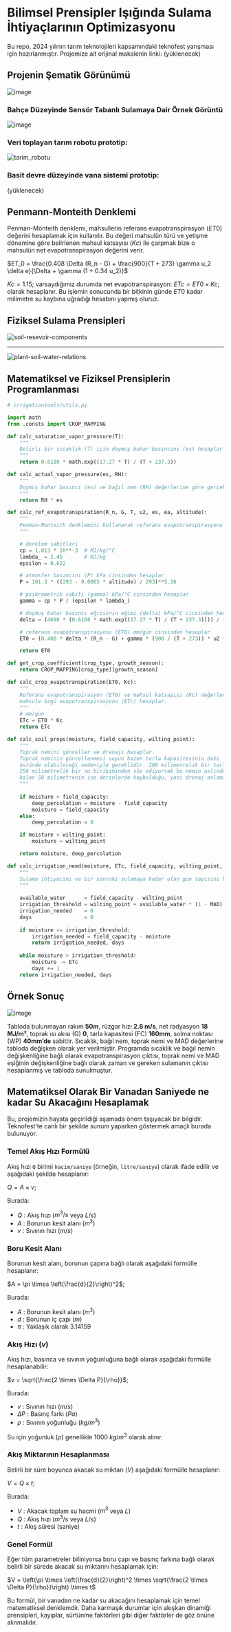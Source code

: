 # Bilimsel Prensipler Işığında Sulama İhtiyaçlarının  Optimizasyonu

Bu repo, 2024 yılının tarım teknolojileri kapsamındaki teknofest yarışması için hazırlanmıştır. Projemize ait orijinal makalenin linki: (yüklenecek)

## Projenin Şematik Görünümü

![image](https://github.com/user-attachments/assets/5f3f5590-15d8-42fd-ac73-4d6a9ab284f4)

### Bahçe Düzeyinde Sensör Tabanlı Sulamaya Dair Örnek Görüntü

![image](https://github.com/user-attachments/assets/511c4666-15f4-4ca5-8304-0c36dad35cdb)

### Veri toplayan tarım robotu prototip:

![tarim_robotu](https://github.com/user-attachments/assets/d49b5342-98e1-4288-8ba5-7c9816592f87)

### Basit devre düzeyinde vana sistemi prototip:
(yüklenecek)

## Penmann-Monteith Denklemi

Penman-Monteith denklemi, mahsullerin referans evapotranspirasyon ($ET0$) değerini hesaplamak için kullanılır. Bu değeri mahsulün türü ve yetişme dönemine göre belirlenen mahsul katsayısı ($Kc$) ile çarpmak bize o mahsulün net evapotranspirasyon değerini verir.

$ET_0 = \frac{0.408 \Delta (R_n - G) + \frac{900}{T + 273} \gamma u_2 \delta e}{\Delta + \gamma (1 + 0.34 u_2)}$

$Kc=1.15$; varsaydığımız durumda net evapotranspirasyon: $ETc= ET0 \times Kc$; olarak hesaplanır. Bu işlemin sonucunda bir bitkinin günde $ET0$ kadar milimetre su kaybına uğradığı hesabını yapmış oluruz.

## Fiziksel Sulama Prensipleri

![soil-resevoir-components](https://github.com/user-attachments/assets/1046fbe3-8906-4c77-b64b-e54c7e99bc06)

---

![plant-soil-water-relations](https://github.com/user-attachments/assets/cfbc174e-c9a7-4ac2-a7b0-c85b8d5b813e)

## Matematiksel ve Fiziksel Prensiplerin Programlanması

```python
# irrigationtools/utils.py

import math
from .consts import CROP_MAPPING

def calc_saturation_vapor_pressure(T):
    """
    Belirli bir sıcaklık (T) için doymuş buhar basıncını (es) hesaplar.
    """
    return 0.6108 * math.exp((17.27 * T) / (T + 237.3))

def calc_actual_vapor_pressure(es, RH):
    """
    Doymuş buhar basıncı (es) ve bağıl nem (RH) değerlerine göre gerçek buhar basıncını (ea) hesaplar.
    """
    return RH * es

def calc_ref_evapotranspiration(R_n, G, T, u2, es, ea, altitude):
    """
    Penman-Monteith denklemini kullanarak referans evapotranspirasyonu (ET0) hesaplar.
    """

    # denklem sabitleri
    cp = 1.013 * 10**-3  # MJ/kg/°C
    lambda_ = 2.45       # MJ/kg
    epsilon = 0.622

    # atmosfer basıncını (P) kPa cinsinden hesaplar
    P = 101.3 * ((293 - 0.0065 * altitude) / 293)**5.26

    # psikrometrik sabiti (gamma) kPa/°C cinsinden hesaplar
    gamma = cp * P / (epsilon * lambda_)

    # doymuş buhar basıncı eğrisinin eğimi (delta) kPa/°C cinsinden hesaplar
    delta = (4098 * (0.6108 * math.exp((17.27 * T) / (T + 237.3)))) / ((T + 237.3) ** 2)

    # referans evapotranspirasyonu (ET0) mm/gün cinsinden hesaplar
    ET0 = (0.408 * delta * (R_n - G) + gamma * (900 / (T + 273)) * u2 * (es - ea)) / (delta + gamma * (1 + 0.34 * u2))

    return ET0

def get_crop_coefficient(crop_type, growth_season):
    return CROP_MAPPING[crop_type][growth_season]

def calc_crop_evapotranspiration(ET0, Kc):
    """
    Referans evapotranspirasyon (ET0) ve mahsul katsayısı (Kc) değerlerine göre 
    mahsule özgü evapotranspirasyonu (ETc) hesaplar.
    """
    # mm/gün
    ETc = ET0 * Kc
    return ETc

def calc_soil_props(moisture, field_capacity, wilting_point):
    """
    Toprak nemini günceller ve drenajı hesaplar.
    Toprak neminin güncellenmesi suyun bazen tarla kapasitesinin dahi
    üstünde olabileceği nedeniyle gereklidir. 200 milimetrelik bir tarla kapasitesinde
    250 milimetrelik bir su birikiminden söz ediyorsak bu nemin aslında 200 milimetre olduğunu,
    kalan 50 milimetrenin ise derinlerde kaybolduğu, yani drenaj anlamına gelir.
    """
    
    if moisture > field_capacity:
        deep_percolation = moisture - field_capacity
        moisture = field_capacity
    else:
        deep_percolation = 0

    if moisture < wilting_point:
        moisture = wilting_point

    return moisture, deep_percolation

def calc_irrigation_need(moisture, ETc, field_capacity, wilting_point, MAD):
    """
    Sulama ihtiyacını ve bir sonraki sulamaya kadar olan gün sayısını hesaplar.
    """
    
    available_water      = field_capacity - wilting_point
    irrigation_threshold = wilting_point + available_water * (1 - MAD)
    irrigation_needed    = 0
    days                 = 0
    
    if moisture <= irrigation_threshold:
        irrigation_needed = field_capacity - moisture
        return irrigation_needed, days
    
    while moisture > irrigation_threshold:
        moisture -= ETc
        days += 1
    return irrigation_needed, days
```

## Örnek Sonuç

![image](https://github.com/user-attachments/assets/0fec580a-b33c-4984-87b8-ee9c7833e3f6)

Tabloda bulunmayan rakım **50m**, rüzgar hızı **2.8 m/s**, net radyasyon **18 MJ/m²**, toprak ısı akısı (G) **0**, tarla kapasitesi (FC) **160mm**, solma noktası (WP) **40mm’de** sabittir. Sıcaklık, bağıl nem, toprak nemi ve MAD değerlerine tabloda değişken olarak yer verilmiştir. Programda sıcaklık ve bağıl nemin değişkenliğine bağlı olarak evapotranspirasyon çıktısı, toprak nemi ve MAD eşiğinin değişkenliğine bağlı olarak zaman ve gereken sulamanın çıktısı hesaplanmış ve tabloda sunulmuştur.

## Matematiksel Olarak Bir Vanadan Saniyede ne kadar Su Akacağını Hesaplamak

Bu, projemizin hayata geçirildiği aşamada önem taşıyacak bir bilgidir. Teknofest'te canlı bir şekilde sunum yaparken göstermek amaçlı burada bulunuyor.

### Temel Akış Hızı Formülü
Akış hızı `Q` birimi `hacim/saniye` (örneğin, `litre/saniye`) olarak ifade edilir ve aşağıdaki şekilde hesaplanır:

$Q = A \times v$;

Burada:
- $Q$ : Akış hızı ($m^3/s$ veya $L/s$)
- $A$ : Borunun kesit alanı ($m^2$)
- $v$ : Sıvının hızı ($m/s$)

### Boru Kesit Alanı
Borunun kesit alanı, borunun çapına bağlı olarak aşağıdaki formülle hesaplanır:

$A = \pi \times \left(\frac{d}{2}\right)^2$;

Burada:
- $A$ : Borunun kesit alanı ($m^2$)
- $d$ : Borunun iç çapı ($m$)
- $\pi$ : Yaklaşık olarak $3.14159$

### Akış Hızı ($v$)
Akış hızı, basınca ve sıvının yoğunluğuna bağlı olarak aşağıdaki formülle hesaplanabilir:

$v = \sqrt{\frac{2 \times \Delta P}{\rho}}$;

Burada:
- $v$ : Sıvının hızı ($m/s$)
- $\Delta P$ : Basınç farkı ($Pa$)
- $\rho$ : Sıvının yoğunluğu ($kg/m^3$)

Su için yoğunluk ($\rho$) genellikle 1000 $kg/m^3$ olarak alınır.

### Akış Miktarının Hesaplanması
Belirli bir süre boyunca akacak su miktarı ($V$) aşağıdaki formülle hesaplanır:

$V = Q \times t$;

Burada:
- $V$ : Akacak toplam su hacmi ($m^3$ veya $L$)
- $Q$ : Akış hızı ($m^3/s$ veya $L/s$)
- $t$ : Akış süresi (saniye)

### Genel Formül
Eğer tüm parametreler biliniyorsa boru çapı ve basınç farkına bağlı olarak belirli bir sürede akacak su miktarını hesaplamak için:

$V = \left(\pi \times \left(\frac{d}{2}\right)^2 \times \sqrt{\frac{2 \times \Delta P}{\rho}}\right) \times t$

Bu formül, bir vanadan ne kadar su akacağını hesaplamak için temel matematiksel denklemdir. Daha karmaşık durumlar için akışkan dinamiği prensipleri, kayıplar, sürtünme faktörleri gibi diğer faktörler de göz önüne alınmalıdır.